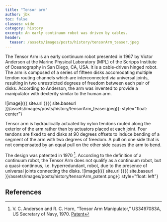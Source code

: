 ```yaml
---
title: "Tensor arm"
author: jbk
toc: false
classes: wide
category: history
excerpt: An early continuum robot was driven by cables.
header:
  teaser: /assets/images/posts/history/tensorArm_teaser.jpeg
---
```

The Tensor Arm is an early continuum robot presented in 1967 by Victor Anderson at the Marine Physical Laboratory (MPL) of the Scripps Institute of Oceanography in San Diego, CA, USA. It is a cable-driven hinged robot. The arm is composed of a series of fifteen disks accomodating multiple tendon routing channels which are interconnected via universal joints, resulting in two unrestricted degrees of freedom between each pair of disks. According to Anderson, the arm was invented to provide a manipulator with dexterity similar to the human arm.

![image]({{ site.url }}{{ site.baseurl }}/assets/images/posts/history/tensorArm_teaser.jpeg){: style="float: center"}

Tensor arm is hydraulically actuated by nylon tendons routed along the exterior of the arm rather than by actuators placed at each joint. Four tendons are fixed to end disks at 90 degrees offsets to induce bending of a segment of the arm with two degrees of freedom. A pull on one side that is not compensated by an equal pull on the other side causes the arm to bend. 

The design was patented in 1970 [^fn1]. According to the definition of a continuum robot, the Tensor Arm does not qualify as a continuum robot, but a quasi-continous, i.e. hyperredundant, robot, due to the presence of universal joints connecting the disks.
![image]({{ site.url }}{{ site.baseurl }}/assets/images/posts/history/tensorArm_patent.png){: style="float: left"}

## References
[^fn1]: V. C. Anderson and R. C. Horn, “Tensor Arm Manipulator,” US3497083A, US Secretary of Navy, 1970. [Patent](https://patentimages.storage.googleapis.com/fc/a9/8f/3f304177e36948/US3497083.pdf)
